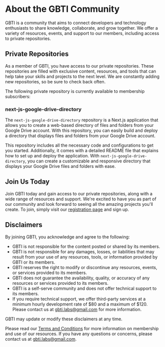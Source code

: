 # About the GBTI Community

GBTI is a community that aims to connect developers and technology enthusiasts to share knowledge, collaborate, and grow together. We offer a variety of resources, events, and support to our members, including access to private repositories.

## Private Repositories

As a member of GBTI, you have access to our private repositories. These repositories are filled with exclusive content, resources, and tools that can help take your skills and projects to the next level. We are constantly adding new repositories, so be sure to check back often.

The following private repository is currently available to membership subscribers:

### next-js-google-drive-directory

The `next-js-google-drive-directory` repository is a Next.js application that allows you to create a web-based directory of files and folders from your Google Drive account. With this repository, you can easily build and deploy a directory that displays files and folders from your Google Drive account.

This repository includes all the necessary code and configurations to get you started. Additionally, it comes with a detailed README file that explains how to set up and deploy the application. With `next-js-google-drive-directory`, you can create a customizable and responsive directory that displays your Google Drive files and folders with ease.

## Join Us Today

Join GBTI today and gain access to our private repositories, along with a wide range of resources and support. We're excited to have you as part of our community and look forward to seeing all the amazing projects you'll create. To join, simply visit our [registration page](https://gbti.io) and sign up.

## Disclaimers

By joining GBTI, you acknowledge and agree to the following:

- GBTI is not responsible for the content posted or shared by its members.
- GBTI is not responsible for any damages, losses, or liabilities that may result from your use of any resources, tools, or information provided by GBTI or its members.
- GBTI reserves the right to modify or discontinue any resources, events, or services provided to its members.
- GBTI does not guarantee the availability, quality, or accuracy of any resources or services provided to its members.
- GBTI is a self-serve community and does not offer technical support to its members.
- If you require technical support, we offer third-party services at a minimum hourly development rate of $80 and a maximum of $120. Please contact us at [gbti.labs@gmail.com](mailto:gbti.labs@gmail.com) for more information.

GBTI may update or modify these disclaimers at any time.

Please read our [Terms and Conditions](https://gbti.io/terms-and-conditions/) for more information on membership and use of our resources. If you have any questions or concerns, please contact us at [gbti.labs@gmail.com](mailto:gbti.labs@gmail.com).
